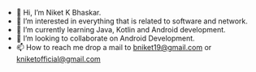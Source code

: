 - 👋 Hi, I’m Niket K Bhaskar.
- 👀 I’m interested in everything that is related to software and network.
- 🌱 I’m currently learning Java, Kotlin and Android development.
- 💞️ I’m looking to collaborate on Android Development.
- 📫 How to reach me drop a mail to bniket19@gmail.com or kniketofficial@gmail.com

<!---
Niket-K-Bhaskar/Niket-K-Bhaskar is a ✨ special ✨ repository because its `README.md` (this file) appears on your GitHub profile.
You can click the Preview link to take a look at your changes.
--->

